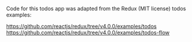 Code for this todos app was adapted from the Redux (MIT license) todos examples:

https://github.com/reactjs/redux/tree/v4.0.0/examples/todos
https://github.com/reactjs/redux/tree/v4.0.0/examples/todos-flow
